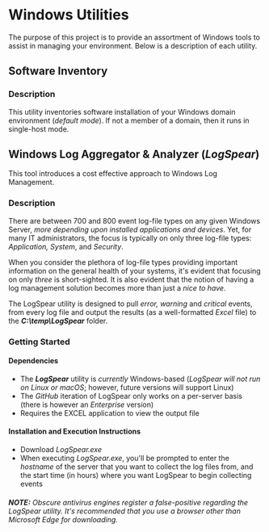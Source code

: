 # Windows Utilities

The purpose of this project is to provide an assortment of Windows tools to assist in managing your environment. Below is a description of each utility.

## Software Inventory

### Description

This utility inventories software installation of your Windows domain environment (_default mode_). If not a member of a domain, then it runs in single-host mode.


## Windows Log Aggregator & Analyzer (_LogSpear_)

This tool introduces a cost effective approach to Windows Log Management.

### Description

There are between 700 and 800 event log-file types on any given Windows Server, _more depending upon installed applications and devices_. Yet, for many IT administrators, the focus is typically on only three log-file types: _Application, System_, and _Security_. 

When you consider the plethora of log-file types providing important information on the general health of your systems, it's evident that focusing on only _three_ is short-sighted. It is also evident that the notion of having a log management solution becomes more than just a _nice to have_.

The LogSpear utility is designed to pull _error, warning_ and _critical_ events, from every log file and output the results (as a well-formatted _Excel_ file) to the **_C:\temp\LogSpear_** folder.


### Getting Started

#### Dependencies

+ The **_LogSpear_** utility is _currently_ Windows-based (_LogSpear will not run on Linux or macOS_; however, future versions will support Linux)
+ The _GitHub_ iteration of LogSpear only works on a per-server basis (there is however an _Enterprise_ version)
+ Requires the EXCEL application to view the output file

#### Installation and Execution Instructions

+ Download _LogSpear.exe_ 
+ When executing _LogSpear.exe_, you'll be prompted to enter the _hostname_ of the server that you want to collect the log files from, and the start time (in hours) where you want LogSpear to begin collecting events

###### **NOTE:** Obscure antivirus engines register a false-positive regarding the LogSpear utility. It's recommended that you use a browser other than Microsoft Edge for downloading.

